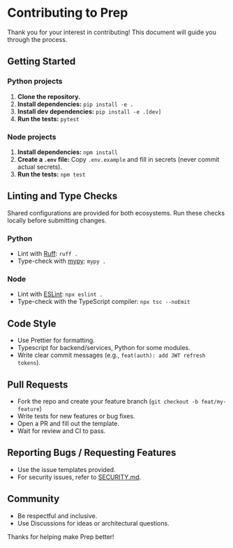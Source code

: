 # Contributing to Prep

Thank you for your interest in contributing! This document will guide you through the process.

## Getting Started

### Python projects

1. **Clone the repository.**
2. **Install dependencies:** `pip install -e .`
3. **Install dev dependencies:** `pip install -e .[dev]`
4. **Run the tests:** `pytest`

### Node projects

1. **Install dependencies:** `npm install`
2. **Create a `.env` file:** Copy `.env.example` and fill in secrets (never commit actual secrets).
3. **Run the tests:** `npm test`

## Linting and Type Checks

Shared configurations are provided for both ecosystems. Run these checks locally before submitting changes.

### Python

- Lint with [Ruff](https://github.com/astral-sh/ruff): `ruff .`
- Type-check with [mypy](http://mypy-lang.org/): `mypy .`

### Node

- Lint with [ESLint](https://eslint.org/): `npx eslint .`
- Type-check with the TypeScript compiler: `npx tsc --noEmit`

## Code Style

- Use Prettier for formatting.
- Typescript for backend/services, Python for some modules.
- Write clear commit messages (e.g., `feat(auth): add JWT refresh tokens`).

## Pull Requests

- Fork the repo and create your feature branch (`git checkout -b feat/my-feature`)
- Write tests for new features or bug fixes.
- Open a PR and fill out the template.
- Wait for review and CI to pass.

## Reporting Bugs / Requesting Features

- Use the issue templates provided.
- For security issues, refer to [SECURITY.md](SECURITY.md).

## Community

- Be respectful and inclusive.
- Use Discussions for ideas or architectural questions.

Thanks for helping make Prep better!
